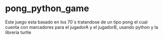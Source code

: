 # pong_python_game
Este juego esta basado en los 70´s tratandose de un tipo pong el cual cuenta con marcadores para el jugadorA y el jugadorB, usando python y la librería turtle
